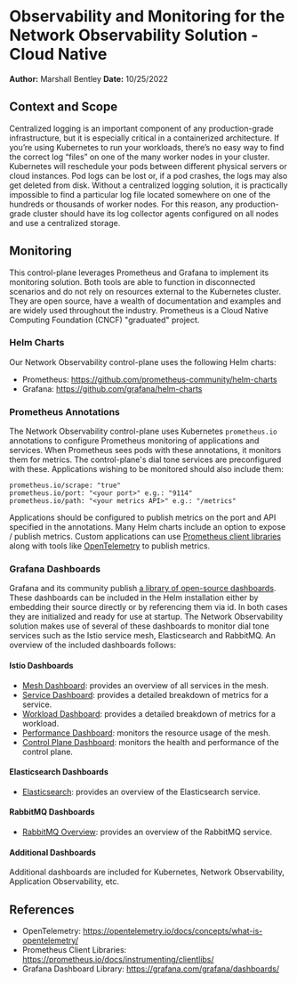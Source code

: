 # Observability and Monitoring for the Network Observability Solution - Cloud Native

**Author:** Marshall Bentley
**Date:** 10/25/2022

## Context and Scope

Centralized logging is an important component of any production-grade infrastructure, but it is especially critical in a containerized architecture. If you’re using Kubernetes to run your workloads, there’s no easy way to find the correct log “files” on one of the many worker nodes in your cluster. Kubernetes will reschedule your pods between different physical servers or cloud instances. Pod logs can be lost or, if a pod crashes, the logs may also get deleted from disk. Without a centralized logging solution, it is practically impossible to find a particular log file located somewhere on one of the hundreds or thousands of worker nodes. For this reason, any production-grade cluster should have its log collector agents configured on all nodes and use a centralized storage.

## Monitoring

This control-plane leverages Prometheus and Grafana to implement its monitoring solution.  Both tools are able to function in disconnected scenarios and do not rely on resources external to the Kubernetes cluster.  They are open source, have a wealth of documentation and examples and are widely used throughout the industry.  Prometheus is a Cloud Native Computing Foundation (CNCF) "graduated" project.

### Helm Charts

Our Network Observability control-plane uses the following Helm charts:

- Prometheus: <https://github.com/prometheus-community/helm-charts>
- Grafana: <https://github.com/grafana/helm-charts>

### Prometheus Annotations

The Network Observability control-plane uses Kubernetes `prometheus.io` annotations to configure Prometheus monitoring of applications and services.  When Prometheus sees pods with these annotations, it monitors them for metrics.  The control-plane's dial tone services are preconfigured with these.  Applications wishing to be monitored should also include them:

```text
prometheus.io/scrape: "true"
prometheus.io/port: "<your port>" e.g.: "9114"
prometheus.io/path: "<your metrics API>" e.g.: "/metrics"
```

Applications should be configured to publish metrics on the port and API specified in the annotations.  Many Helm charts include an option to expose / publish metrics.  Custom applications can use [Prometheus client libraries](https://prometheus.io/docs/instrumenting/clientlibs/) along with tools like [OpenTelemetry](https://opentelemetry.io/) to publish metrics.

### Grafana Dashboards

Grafana and its community publish [a library of open-source dashboards](https://grafana.com/grafana/dashboards/).  These dashboards can be included in the Helm installation either by embedding their source directly or by referencing them via id.  In both cases they are initialized and ready for use at startup.  The Network Observability solution makes use of several of these dashboards to monitor dial tone services such as the Istio service mesh, Elasticsearch and RabbitMQ.  An overview of the included dashboards follows:

#### Istio Dashboards

- [Mesh Dashboard](https://grafana.com/grafana/dashboards/7639): provides an overview of all services in the mesh.
- [Service Dashboard](https://grafana.com/grafana/dashboards/7636): provides a detailed breakdown of metrics for a service.
- [Workload Dashboard](https://grafana.com/grafana/dashboards/7630): provides a detailed breakdown of metrics for a workload.
- [Performance Dashboard](https://grafana.com/grafana/dashboards/11829): monitors the resource usage of the mesh.
- [Control Plane Dashboard](https://grafana.com/grafana/dashboards/7645): monitors the health and performance of the control plane.

#### Elasticsearch Dashboards

- [Elasticsearch](https://grafana.com/grafana/dashboards/6483): provides an overview of the Elasticsearch service.

#### RabbitMQ Dashboards

- [RabbitMQ Overview](https://grafana.com/grafana/dashboards/10991): provides an overview of the RabbitMQ service.

#### Additional Dashboards

Additional dashboards are included for Kubernetes, Network Observability, Application Observability, etc.

## References

- OpenTelemetry: <https://opentelemetry.io/docs/concepts/what-is-opentelemetry/>
- Prometheus Client Libraries: <https://prometheus.io/docs/instrumenting/clientlibs/>
- Grafana Dashboard Library: <https://grafana.com/grafana/dashboards/>
